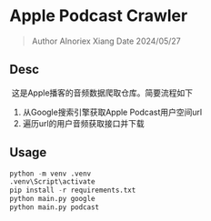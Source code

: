 # Apple Podcast Crawler

> Author	AInoriex Xiang
> Date	   2024/05/27

## Desc

​	这是Apple播客的音频数据爬取仓库。简要流程如下

1. 从Google搜索引擎获取Apple Podcast用户空间url
2. 遍历url的用户音频获取接口并下载



## Usage

```python
python -m venv .venv
.venv\Script\activate
pip install -r requirements.txt
python main.py google
python main.py podcast
```

